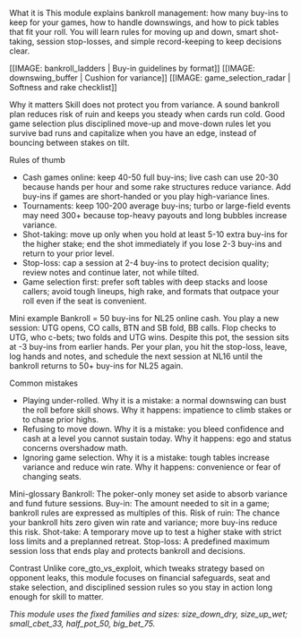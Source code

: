 
What it is
This module explains bankroll management: how many buy-ins to keep for your games, how to handle downswings, and how to pick tables that fit your roll. You will learn rules for moving up and down, smart shot-taking, session stop-losses, and simple record-keeping to keep decisions clear.

[[IMAGE: bankroll_ladders | Buy-in guidelines by format]]
[[IMAGE: downswing_buffer | Cushion for variance]]
[[IMAGE: game_selection_radar | Softness and rake checklist]]

Why it matters
Skill does not protect you from variance. A sound bankroll plan reduces risk of ruin and keeps you steady when cards run cold. Good game selection plus disciplined move-up and move-down rules let you survive bad runs and capitalize when you have an edge, instead of bouncing between stakes on tilt.

Rules of thumb
- Cash games online: keep 40-50 full buy-ins; live cash can use 20-30 because hands per hour and some rake structures reduce variance. Add buy-ins if games are short-handed or you play high-variance lines.
- Tournaments: keep 100-200 average buy-ins; turbo or large-field events may need 300+ because top-heavy payouts and long bubbles increase variance.
- Shot-taking: move up only when you hold at least 5-10 extra buy-ins for the higher stake; end the shot immediately if you lose 2-3 buy-ins and return to your prior level.
- Stop-loss: cap a session at 2-4 buy-ins to protect decision quality; review notes and continue later, not while tilted.
- Game selection first: prefer soft tables with deep stacks and loose callers; avoid tough lineups, high rake, and formats that outpace your roll even if the seat is convenient.

Mini example
Bankroll = 50 buy-ins for NL25 online cash. You play a new session: UTG opens, CO calls, BTN and SB fold, BB calls. Flop checks to UTG, who c-bets; two folds and UTG wins. Despite this pot, the session sits at -3 buy-ins from earlier hands. Per your plan, you hit the stop-loss, leave, log hands and notes, and schedule the next session at NL16 until the bankroll returns to 50+ buy-ins for NL25 again.

Common mistakes
- Playing under-rolled. Why it is a mistake: a normal downswing can bust the roll before skill shows. Why it happens: impatience to climb stakes or to chase prior highs.
- Refusing to move down. Why it is a mistake: you bleed confidence and cash at a level you cannot sustain today. Why it happens: ego and status concerns overshadow math.
- Ignoring game selection. Why it is a mistake: tough tables increase variance and reduce win rate. Why it happens: convenience or fear of changing seats.

Mini-glossary
Bankroll: The poker-only money set aside to absorb variance and fund future sessions.
Buy-in: The amount needed to sit in a game; bankroll rules are expressed as multiples of this.
Risk of ruin: The chance your bankroll hits zero given win rate and variance; more buy-ins reduce this risk.
Shot-take: A temporary move up to test a higher stake with strict loss limits and a preplanned retreat.
Stop-loss: A predefined maximum session loss that ends play and protects bankroll and decisions.

Contrast
Unlike core_gto_vs_exploit, which tweaks strategy based on opponent leaks, this module focuses on financial safeguards, seat and stake selection, and disciplined session rules so you stay in action long enough for skill to matter.

_This module uses the fixed families and sizes: size_down_dry, size_up_wet; small_cbet_33, half_pot_50, big_bet_75._
